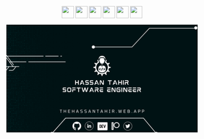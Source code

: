 <!-- <h3 align="center">Connect With Me 👇 </h3> -->
<p align="center">
	<a href="https://www.dev.to/thehassantahir" target="_blank" rel="noreferrer"><img src="https://raw.githubusercontent.com/danielcranney/readme-generator/main/public/icons/socials/devdotto.svg" width="32" height="32" /></a>
	<a href="https://www.dribbble.com/thehassantahir" target="_blank" rel="noreferrer"><img src="https://raw.githubusercontent.com/danielcranney/readme-generator/main/public/icons/socials/dribbble.svg" width="32" height="32" /></a>
  <a href="https://www.codepen.io/thehassantahir" target="_blank" rel="noreferrer"><img src="https://raw.githubusercontent.com/danielcranney/readme-generator/main/public/icons/socials/codepen.svg" width="32" height="32" /></a>
	<a href="http://www.instagram.com/thehassantahir" target="_blank" rel="noreferrer"><img src="https://raw.githubusercontent.com/danielcranney/readme-generator/main/public/icons/socials/instagram.svg" width="32" height="32" /></a>
	<a href="https://www.stackoverflow.com/users/thehassantahir" target="_blank" rel="noreferrer"><img src="https://raw.githubusercontent.com/danielcranney/readme-generator/main/public/icons/socials/stackoverflow.svg" width="32" height="32" /></a>
	<a href="https://www.twitter.com/thehassantahir" target="_blank" rel="noreferrer"><img src="https://raw.githubusercontent.com/danielcranney/readme-generator/main/public/icons/socials/twitter.svg" width="32" height="32" /></a>
</p>
<p align="center">
	<a href="https://thehassantahir.github.io" target="_blank"><img src="https://github.com/thehassantahir/thehassantahir/blob/main/1.png"></a>
</p>

